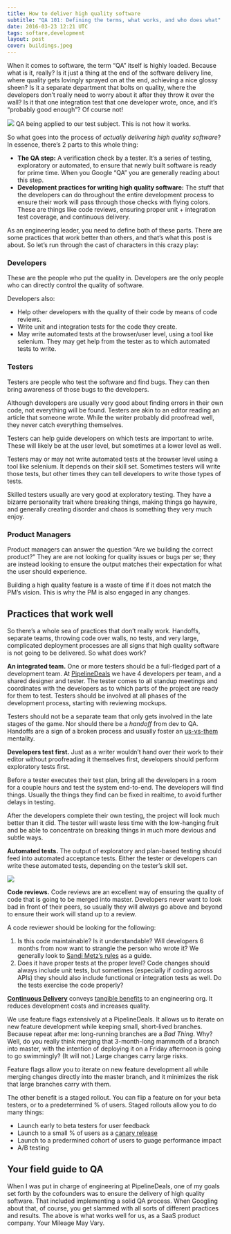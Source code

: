 ```yaml
---
title: How to deliver high quality software
subtitle: "QA 101: Defining the terms, what works, and who does what"
date: 2016-03-23 12:21 UTC
tags: softare,development
layout: post
cover: buildings.jpeg
---
```


When it comes to software, the term “QA” itself is highly loaded. Because what is it, really? Is it just a thing at the end of the software delivery line, where quality gets lovingly sprayed on at the end, achieving  a nice glossy sheen? Is it a separate department that bolts on quality, where the developers don’t really need to worry about it after they throw it over the wall? Is it that one integration test that one developer wrote, once, and it’s “probably good enough”? Of course not!

<div class="caption">
  <img src="/images/spray.jpeg" />
  QA being applied to our test subject. This is not how it works.
</div>


So what goes into the process of *actually delivering high quality software*? In essence, there’s 2 parts to this whole thing:

* **The QA step:** A verification check by a tester. It’s a series of testing, exploratory or automated, to ensure that newly built software is ready for prime time. When you Google “QA” you are generally reading about this step.
* **Development practices for writing high quality software:** The stuff that the developers can do throughout the entire development process to ensure their work will pass through those checks with flying colors. These are things like code reviews, ensuring proper unit + integration test coverage, and continuous delivery.

As an engineering leader, you need to define both of these parts. There are some practices that work better than others, and that’s what this post is about. So let’s run through the cast of characters in this crazy play:

### Developers

These are the people who put the quality in. Developers are the only people who can directly control the quality of software.

Developers also:

* Help other developers with the quality of their code by means of code reviews.
* Write unit and integration tests for the code they create.
* May write automated tests at the browser/user level, using a tool like selenium. They may get help from the tester as to which automated tests to write.


### Testers

Testers are people who test the software and find bugs. They can then bring awareness of those bugs to the developers.

Although developers are usually very good about finding errors in their own code, not everything will be found. Testers are akin to an editor reading an article that someone wrote. While the writer probably did proofread well, they never catch everything themselves.

Testers can help guide developers on which tests are important to write. These will likely be at the user level, but sometimes at a lower level as well. 

Testers may or may not write automated tests at the browser level using a tool like selenium. It depends on their skill set. Sometimes testers will write those tests, but other times they can tell developers to write those types of tests.

Skilled testers usually are very good at exploratory testing. They have a bizarre personality trait where breaking things, making things go haywire, and generally creating disorder and chaos is something they very much enjoy.

### Product Managers

Product managers can answer the question “Are we building the correct product?” They are are not looking for quality issues or bugs per se; they are instead looking to ensure the output matches their expectation for what the user should experience. 

Building a high quality feature is a waste of time if it does not match the PM’s vision. This is why the PM is also engaged in any changes.

## Practices that work well

So there’s a whole sea of practices that don’t really work. Handoffs, separate teams, throwing code over walls, no tests, and very large, complicated deployment processes are all signs that high quality software is not going to be delivered. So what does work?

**An integrated team.** One or more testers should be a full-fledged part of a development team. At [PipelineDeals][pd] we have 4 developers per team, and a shared designer and tester. The tester comes to all standup meetings and coordinates with the developers as to which parts of the project are ready for them to test. Testers should be involved at all phases of the development process, starting with reviewing mockups.

[pd]: https://www.pipelinedeals.com

Testers should not be a separate team that only gets involved in the late stages of the game. Nor should there be a *handoff* from dev to QA. Handoffs are a sign of a broken process and usually foster an [us-vs-them][u] mentality.

[u]: http://royrapoport.blogspot.com/2016/02/the-failure-of-us.html


**Developers test first.** Just as a writer wouldn’t hand over their work to their editor without proofreading it themselves first, developers should perform exploratory tests first.

Before a tester executes their test plan, bring all the developers in a room for a couple hours and test the system end-to-end. The developers will find things. Usually the things they find can be fixed in realtime, to avoid further delays in testing.

After the developers complete their own testing, the project will look much better than it did. The tester will waste less time with the low-hanging fruit and be able to concentrate on breaking things in much more devious and subtle ways.

**Automated tests.** The output of exploratory and plan-based testing should feed into automated acceptance tests. Either the tester or developers can write these automated tests, depending on the tester’s skill set.

<div class='caption'>
  <img src="/images/baby.jpeg" />
</div>

**Code reviews.** Code reviews are an excellent way of ensuring the quality of code that is going to be merged into master. Developers never want to look bad in front of their peers, so usually they will always go above and beyond to ensure their work will stand up to a review.

A code reviewer should be looking for the following:

1. Is this code maintainable? Is it understandable? Will developers 6 months from now want to strangle the person who wrote it? We generally look to [Sandi Metz’s rules][r] as a guide.
2. Does it have proper tests at the proper level? Code changes should always include unit tests, but sometimes (especially if coding across APIs) they should also include functional or integration tests as well. Do the tests exercise the code properly?

[r]: https://robots.thoughtbot.com/sandi-metz-rules-for-developers

**[Continuous Delivery][cd]** conveys [tangible benefits][tb] to an engineering org. It reduces development costs and increases quality.

[cd]: http://martinfowler.com/bliki/ContinuousDelivery.html
[tb]: http://radar.oreilly.com/2014/02/the-case-for-continuous-delivery.html

We use feature flags extensively at a PipelineDeals. It allows us to iterate on new feature development while keeping small, short-lived branches. Because repeat after me: long-running branches are a *Bad Thing*. Why? Well, do you really think merging that 3-month-long mammoth of a branch into master, with the intention of deploying it on a Friday afternoon is going to go swimmingly? (It will not.) Large changes carry large risks.

Feature flags allow you to iterate on new feature development all while merging changes directly into the master branch, and it minimizes the risk that large branches carry with them. 

The other benefit is a staged rollout. You can flip a feature on for your beta testers, or to a predetermined % of users. Staged rollouts allow you to do many things:

* Launch early to beta testers for user feedback
* Launch to a small % of users as a [canary release][cr]
* Launch to a predermined cohort of users to guage performance impact
* A/B testing

[cr]: http://martinfowler.com/bliki/CanaryRelease.html

## Your field guide to QA

When I was put in charge of engineering at PipelineDeals, one of my goals set forth by the cofounders was to ensure the delivery of high quality software. That included implementing a solid QA process. When Googling about that, of course, you get slammed with all sorts of different practices and results. The above is what works well for us, as a SaaS product company. Your Mileage May Vary.
